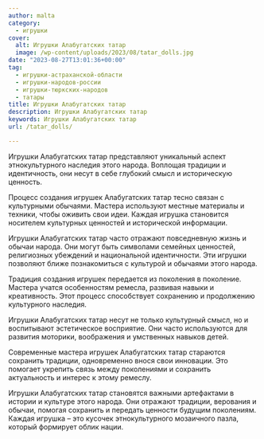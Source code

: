 ```yaml
---
author: malta
category:
  - игрушки
cover:
  alt: Игрушки Алабугатских татар
  image: /wp-content/uploads/2023/08/tatar_dolls.jpg
date: "2023-08-27T13:01:36+00:00"
tag:
  - игрушки-астраханской-области
  - игрушки-народов-россии
  - игрушки-тюркских-народов
  - татары
title: Игрушки Алабугатских татар
description: Игрушки Алабугатских татар
keywords: Игрушки Алабугатских татар
url: /tatar_dolls/

---
```

Игрушки Алабугатских татар представляют уникальный аспект этнокультурного наследия этого народа. Воплощая традиции и идентичность, они несут в себе глубокий смысл и историческую ценность.

Процесс создания игрушек Алабугатских татар тесно связан с культурными обычаями. Мастера используют местные материалы и техники, чтобы оживить свои идеи. Каждая игрушка становится носителем культурных ценностей и исторической информации.

Игрушки Алабугатских татар часто отражают повседневную жизнь и обычаи народа. Они могут быть символами семейных ценностей, религиозных убеждений и национальной идентичности. Эти игрушки позволяют ближе познакомиться с культурой и обычаями этого народа.

Традиция создания игрушек передается из поколения в поколение. Мастера учатся особенностям ремесла, развивая навыки и креативность. Этот процесс способствует сохранению и продолжению культурного наследия.

Игрушки Алабугатских татар несут не только культурный смысл, но и воспитывают эстетическое восприятие. Они часто используются для развития моторики, воображения и умственных навыков детей.

Современные мастера игрушек Алабугатских татар стараются сохранить традиции, одновременно внося свои инновации. Это помогает укрепить связь между поколениями и сохранить актуальность и интерес к этому ремеслу.

Игрушки Алабугатских татар становятся важными артефактами в истории и культуре этого народа. Они отражают традиции, верования и обычаи, помогая сохранить и передать ценности будущим поколениям. Каждая игрушка – это кусочек этнокультурного мозаичного пазла, который формирует облик нации.
